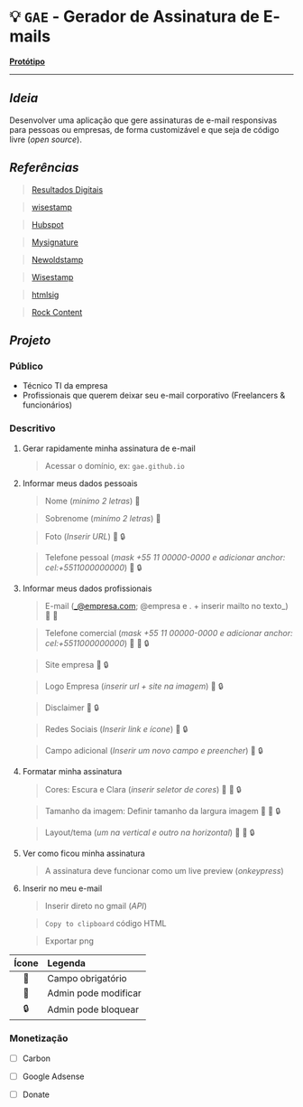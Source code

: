 # :bulb: **`GAE`** - **G**erador de **A**ssinatura de **E**-mails

[**Protótipo**](https://xd.adobe.com/view/6debe821-bfc1-4db8-a3b7-4ac987765925-38b8/?fullscreen)

---

## _Ideia_

Desenvolver uma aplicação que gere assinaturas de e-mail responsivas para pessoas ou empresas, de forma customizável e que seja de código livre (_open source_).

## _Referências_

> [Resultados Digitais](https://resultadosdigitais.com.br/ferramentas/assinatura-de-email/cadastro)

> [wisestamp](https://webapp.wisestamp.com/)

> [Hubspot](https://br.hubspot.com/email-signature-generator)

> [Mysignature](https://pt.mysignature.io/editor)

> [Newoldstamp](https://newoldstamp.com/editor/)

> [Wisestamp](https://webapp.wisestamp.com/?_ga=2.55767586.803905847.1596758964-1697072610.1596758964)

> [htmlsig](https://htmlsig.com/#main-container)

> [Rock Content](https://rockstamp.rockcontent.com/#assinatura)

## _Projeto_

### **Público**

- Técnico TI da empresa
- Profissionais que querem deixar seu e-mail corporativo (Freelancers & funcionários)

### **Descritivo**

1. Gerar rapidamente minha assinatura de e-mail

   > Acessar o domínio, ex: `gae.github.io`

2. Informar meus dados pessoais

   > Nome (_minímo 2 letras_) :pushpin:

   > Sobrenome (_minímo 2 letras_) :pushpin:

   > Foto (_Inserir URL_) :office: :lock:

   > Telefone pessoal (_mask +55 11 00000-0000 e adicionar anchor: cel:+5511000000000_) :office: :lock:

3. Informar meus dados profissionais

   > E-mail (_@empresa.com; @empresa e . + inserir mailto no texto_) :pushpin: :office:

   > Telefone comercial (_mask +55 11 00000-0000 e adicionar anchor: cel:+5511000000000_) :pushpin: :office: :lock:

   > Site empresa :office: :lock:

   > Logo Empresa (_inserir url + site na imagem_) :office: :lock:

   > Disclaimer :office: :lock:

   > Redes Sociais (_Inserir link e ícone_) :office: :lock:

   > Campo adicional (_Inserir um novo campo e preencher_) :office: :lock:

4. Formatar minha assinatura

   > Cores: Escura e Clara (_inserir seletor de cores_) :pushpin: :office: :lock:

   > Tamanho da imagem: Definir tamanho da largura imagem :pushpin: :office: :lock:

   > Layout/tema (_um na vertical e outro na horizontal_) :pushpin: :office: :lock:

5. Ver como ficou minha assinatura
   > A assinatura deve funcionar como um live preview (_onkeypress_)
6. Inserir no meu e-mail

   > Inserir direto no gmail (_API_)

   > `Copy to clipboard` código HTML

   > Exportar png

|   Ícone   | Legenda              |
| :-------: | :------------------- |
| :pushpin: | Campo obrigatório    |
| :office:  | Admin pode modificar |
|  :lock:   | Admin pode bloquear  |

### **Monetização**

- [ ] Carbon

- [ ] Google Adsense

- [ ] Donate
